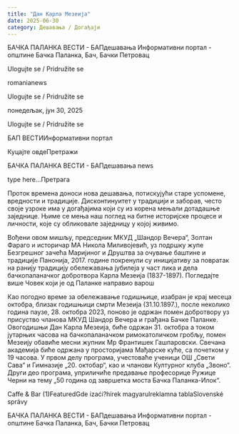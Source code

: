 ```yaml
---
title: "Дан Карла Мезеија"
date: 2025-06-30
category: Дешавања / Догађаји
---
```


БАЧКА ПАЛАНКА ВЕСТИ - БАПдешавања Информативни портал - општине Бачка Паланка, Бач, Бачки Петровац

Ulogujte se / Pridružite se

romanianews

Ulogujte se / Pridružite se

понедељак, јун 30, 2025

Ulogujte se / Pridružite se

БАП ВЕСТИИнформативни портал

Куцајте овдеПретражи

БАЧКА ПАЛАНКА ВЕСТИ - БАПдешавања news

type here...Претрага

Проток времена доноси нова дешавања, потискујући старе успомене, вредности и традиције. Дисконтинуитет у традицији и заборав, често своје узроке има у догађајима који су из корена мењали дотадашње заједнице. Њиме се мења наш поглед на битне историјске процесе и личности, које су обликовале заједницу у којој живимо.

Вођени овом мишљу, председник MКУД „Шандор Вечера“, Золтан Фараго и историчар МА Никола Миливојевић, уз подршку жупе Безгрешног зачећа Маријиног и Друштва за очување баштине и традиције Панонија, 2017. године покренули су иницијативу за повратак на ранију традицију обележавања јубилеја у част лика и дела бачкопаланачког добротвора Карла Мезеија (1837-1897).
Погледајте више
Човек који је од Паланке направио варош





Као погодно време за обележавање годишњице, изабран је крај месеца октобра, близак годишњици смрти Мезеија (31.10.1897.), после неколико година паузе, 28. октобра 2023, поново је одржан помен добротвору уз присуство чланова MКУД Шандор Вечера и грађана Бачке Паланке.
Овогодишњи Дан Карла Мезеија, биће одржан 31. октобра а током јутарњих часова на бачкопаланачком римокатоличком гробљу, помен Мезеију обавиће месни жупник Мр Франтишек Гашпаровски. Свечана академија биће одржана у просторијама Мађарске куће, са почетком у 19 часова. У првом делу програма, учестоваће ученици ОШ „Свети Сава“ и Гимназије „20. октобар“, као и чланови Културног клуба „Звоно“. Други део програма, уприличиће предавање професорице Ружице Черни на тему „50 година од завршетка моста Бачка Паланка-Илок“.

Caffe & Bar (1)FeaturedGde izaći?hírek magyarulreklamna tablaSlovenské správy

БАЧКА ПАЛАНКА ВЕСТИ - БАПдешавања Информативни портал - општине Бачка Паланка, Бач, Бачки Петровац
